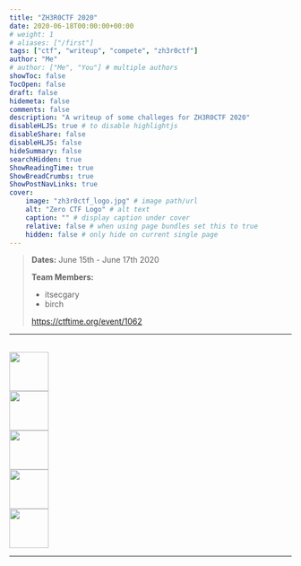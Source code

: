 ```yaml
---
title: "ZH3R0CTF 2020"
date: 2020-06-18T00:00:00+00:00
# weight: 1
# aliases: ["/first"]
tags: ["ctf", "writeup", "compete", "zh3r0ctf"]
author: "Me"
# author: ["Me", "You"] # multiple authors
showToc: false
TocOpen: false
draft: false
hidemeta: false
comments: false
description: "A writeup of some challeges for ZH3R0CTF 2020"
disableHLJS: true # to disable highlightjs
disableShare: false
disableHLJS: false
hideSummary: false
searchHidden: true
ShowReadingTime: true
ShowBreadCrumbs: true
ShowPostNavLinks: true
cover:
    image: "zh3r0ctf_logo.jpg" # image path/url
    alt: "Zero CTF Logo" # alt text
    caption: "" # display caption under cover
    relative: false # when using page bundles set this to true
    hidden: false # only hide on current single page
---
```



> **Dates:** June 15th - June 17th 2020
>
> **Team Members:**
> - itsecgary
> - birch
>
> https://ctftime.org/event/1062

---

<br>
<a href="https://www.itsecgary.com/binexp/zh3r0ctf2020">
    <img src="/img/binexp.png" height="70" class="border">
</a>
<br>
<a href="https://www.itsecgary.com/crypto/zh3r0ctf2020">
    <img src="/img/crypto.png" height="70" class="border">
</a>
<br>
<a href="https://www.itsecgary.com/forensics/zh3r0ctf2020">
    <img src="/img/forensics.png" height="70" class="border">
</a>
<br>
<a href="https://www.itsecgary.com/tryhackme/zh3r0ctf2020">
    <img src="/img/tryhackme.png" height="70" class="border">
</a>
<br>
<a href="https://www.itsecgary.com/webexp/zh3r0ctf2020">
    <img src="/img/web.png" height="70" class="border">
</a>

---

